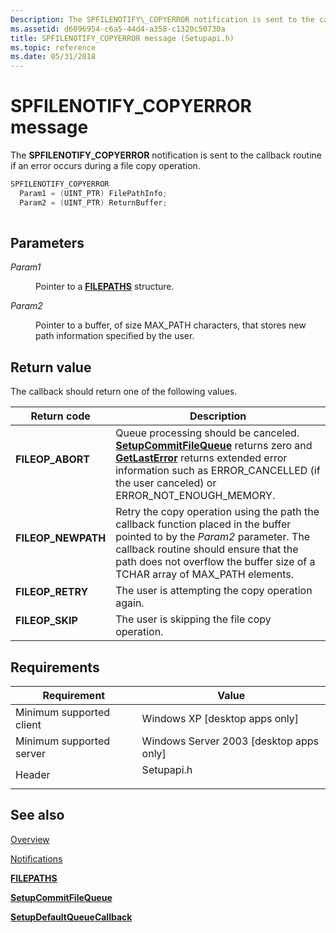 ```yaml
---
Description: The SPFILENOTIFY\_COPYERROR notification is sent to the callback routine if an error occurs during a file copy operation.
ms.assetid: d6096954-c6a5-44d4-a358-c1320c50730a
title: SPFILENOTIFY_COPYERROR message (Setupapi.h)
ms.topic: reference
ms.date: 05/31/2018
---
```


# SPFILENOTIFY\_COPYERROR message

The **SPFILENOTIFY\_COPYERROR** notification is sent to the callback routine if an error occurs during a file copy operation.


```C++
SPFILENOTIFY_COPYERROR
  Param1 = (UINT_PTR) FilePathInfo;
  Param2 = (UINT_PTR) ReturnBuffer;
            
```



## Parameters

<dl> <dt>

*Param1* 
</dt> <dd>

Pointer to a [**FILEPATHS**](/windows/desktop/api/Setupapi/ns-setupapi-filepaths_a) structure.

</dd> <dt>

*Param2* 
</dt> <dd>

Pointer to a buffer, of size MAX\_PATH characters, that stores new path information specified by the user.

</dd> </dl>

## Return value

The callback should return one of the following values.



| Return code                                                                                    | Description                                                                                                                                                                                                                                                                   |
|------------------------------------------------------------------------------------------------|-------------------------------------------------------------------------------------------------------------------------------------------------------------------------------------------------------------------------------------------------------------------------------|
| <dl> <dt>**FILEOP\_ABORT**</dt> </dl>   | Queue processing should be canceled. [**SetupCommitFileQueue**](/windows/desktop/api/Setupapi/nf-setupapi-setupcommitfilequeuea) returns zero and [**GetLastError**](/windows/desktop/api/errhandlingapi/nf-errhandlingapi-getlasterror) returns extended error information such as ERROR\_CANCELLED (if the user canceled) or ERROR\_NOT\_ENOUGH\_MEMORY.<br/> |
| <dl> <dt>**FILEOP\_NEWPATH**</dt> </dl> | Retry the copy operation using the path the callback function placed in the buffer pointed to by the *Param2* parameter. The callback routine should ensure that the path does not overflow the buffer size of a TCHAR array of MAX\_PATH elements.<br/>                |
| <dl> <dt>**FILEOP\_RETRY**</dt> </dl>   | The user is attempting the copy operation again.<br/>                                                                                                                                                                                                                   |
| <dl> <dt>**FILEOP\_SKIP**</dt> </dl>    | The user is skipping the file copy operation.<br/>                                                                                                                                                                                                                      |



 

## Requirements



| Requirement | Value |
|-------------------------------------|---------------------------------------------------------------------------------------|
| Minimum supported client<br/> | Windows XP \[desktop apps only\]<br/>                                           |
| Minimum supported server<br/> | Windows Server 2003 \[desktop apps only\]<br/>                                  |
| Header<br/>                   | <dl> <dt>Setupapi.h</dt> </dl> |



## See also

<dl> <dt>

[Overview](overview.md)
</dt> <dt>

[Notifications](notifications.md)
</dt> <dt>

[**FILEPATHS**](/windows/desktop/api/Setupapi/ns-setupapi-filepaths_a)
</dt> <dt>

[**SetupCommitFileQueue**](/windows/desktop/api/Setupapi/nf-setupapi-setupcommitfilequeuea)
</dt> <dt>

[**SetupDefaultQueueCallback**](/windows/desktop/api/Setupapi/nf-setupapi-setupdefaultqueuecallbacka)
</dt> </dl>

 

